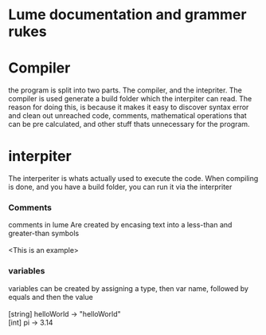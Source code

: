 # Lume documentation and grammer rukes

# Compiler

the program is split into two parts. The compiler, and the intepriter. The compiler is used generate a build folder which the interpiter can read. The reason for doing this, is because it makes it easy to discover syntax error and clean out unreached code, comments, mathematical operations that can be pre calculated, and other stuff thats unnecessary for the program.

# interpiter

The interperiter is whats actually used to execute the code. When compiling is done, and you have a build folder, you can run it via the interpriter

### Comments

comments in lume Are created by encasing text into a less-than and greater-than symbols
<br>
<br>
\<This is an example\>

### variables

variables can be created by assigning a type, then var name, followed by equals and then the value
<br>
<br>
[string] helloWorld -> "helloWorld"
<br>
[int] pi -> 3.14
